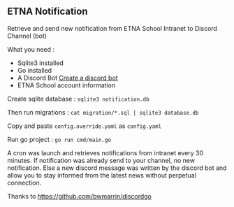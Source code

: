 ## ETNA Notification

Retrieve and send new notification from ETNA School Intranet to Discord Channel (bot)

What you need :

* Sqlite3 installed
* Go installed
* A Discord Bot [Create a discord bot](https://github.com/Fimeo/ETNA-Notification/blob/main/doc/CreateDiscordBot.md)
* ETNA School account information

Create sqlite database :  `sqlite3 notification.db`

Then run migrations : `cat migration/*.sql | sqlite3 database.db`

Copy and paste `config.override.yaml` as `config.yaml`

Run go project : `go run cmd/main.go`

A cron was launch and retrieves notifications from intranet every 30 minutes. If notification was already send to your channel, no new notification.
Else a new discord message was written by the discord bot and allow you to stay informed from the latest news without perpetual connection.

Thanks to https://github.com/bwmarrin/discordgo
